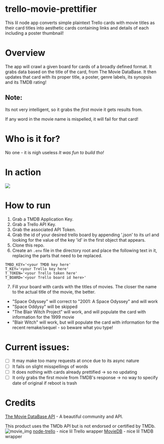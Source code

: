 # trello-movie-prettifier
This lil node app converts simple plaintext Trello cards with movie titles as their card titles into aesthetic cards containing links and details of each including a poster thumbnail!

# Overview
The app will crawl a given board for cards of a broadly defined format. It grabs data based on the title of the card, from The Movie DataBase.
It then updates that card with its proper title, a poster, genre labels, its synopsis and its TMDB rating!

## Note:
Its not very intelligent, so it grabs the *first* movie it gets results from.

If any word in the movie name is mispelled, it will fail for that card!

# Who is it for?
No one - it is nigh useless
*It was fun to build tho!*

# In action
![](http://g.recordit.co/VJRWvixPvX.gif)

# How to run

1. Grab a TMDB Application Key.
2. Grab a Trello API Key.
3. Grab the associated API Token.
4. Grab the id of your desired trello board by appending '.json' to its url and looking for the value of the key 'id' in the first object that appears.
5. Clone this repo.
6. Create an `.env` file in the directory root  and place the following text in it, replacing the parts that need to be replaced.

```
TMBD_KEY='<your TMDB key here'
T_KEY='<your Trello key here'
T_TOKEN='<your Trello token here'
T_BOARD='<your Trello board id here>'
```

7. Fill your board with cards with the titles of movies. The closer the name to the actual title of the movie, the better. 

- "Space Odyssey" will correct to "2001: A Space Odyssey" and will work
- "Space Oddysy" will be skipped
- "The Blair Witch Project" will work, and will populate the card with information for the 1999 movie
- "Blair Witch" will work, but will populate the card with information for the recent remake/sequel - so beware what you type!


# Current issues:

- [ ] It may make too many requests at once due to its async nature 
- [ ] It fails on slight misspellings of words
- [ ] It does nothing with cards already prettified -> so no updating
- [ ] It only grabs the first movie from TMDB's response -> no way to specify date of original if reboot is trash

# Credits

[The Movie DataBase API](https://www.themoviedb.org/documentation/api) - A beautiful community and API.

This product uses the TMDb API but is not endorsed or certified by TMDb.
![movie_img](https://www.themoviedb.org/assets/static_cache/02a9430b88975cae16fcfcc9cf7b5799/images/v4/logos/primary-green.svg)
[node-trello](https://github.com/adunkman/node-trello) - nice lil Trello wrapper
[MovieDB](https://github.com/impronunciable/moviedb) - nice lil TMDB wrapper
